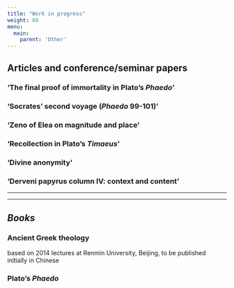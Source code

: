 ```yaml
---
title: "Work in progress"
weight: 60
menu:
  main:
    parent: 'Other'
---
```


## Articles and conference/seminar papers

### ‘The final proof of immortality in Plato’s <em>Phaedo</em>’

### ‘Socrates’ second voyage (_Phaedo_ 99-101)’

### ‘Zeno of Elea on magnitude and place’

### ‘Recollection in Plato’s <em>Timaeus</em>’

### ‘Divine anonymity’

### ‘Derveni papyrus column IV: context and content’
__________________
__________________
## *Books*

### Ancient Greek theology
based on 2014 lectures at Renmin University, Beijing, to be published initially in Chinese

### Plato’s _Phaedo_
